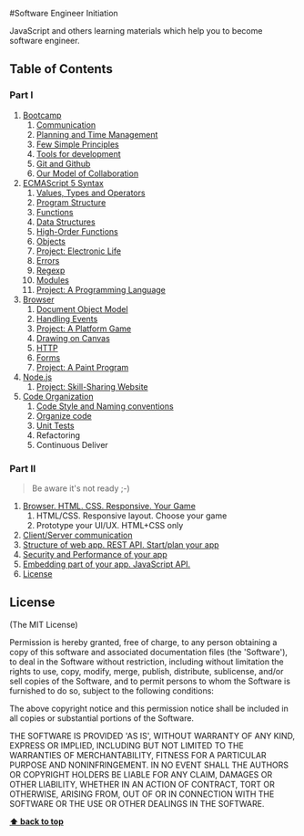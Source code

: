 #Software Engineer Initiation

JavaScript and others learning materials which help you to become software engineer.

## Table of Contents

### Part I

1. [Bootcamp](00-bootcamp/00-intro/intro.md) 
    1. [Communication](00-bootcamp/01-communication/communication.md)
    1. [Planning and Time Management](00-bootcamp/02-planing-and-time-management/planing-and-time-management.md)
    1. [Few Simple Principles](00-bootcamp/03-few-simple-principles/few-simple-principles.md)
    1. [Tools for development](00-bootcamp/04-tools-for-development/tools-for-development.md)
    1. [Git and Github](00-bootcamp/05-git-and-github/git-and-github.md)
    1. [Our Model of Collaboration](00-bootcamp/06-our-model-of-collaboration/our-model-of-collaboration.md)
1. [ECMAScript 5 Syntax](01-syntax/syntax.md)
    1. [Values, Types and Operators](01-syntax/00-values-types-operators/values-types-operators.md)
    1. [Program Structure](01-syntax/01-program-structure/program-structure.md)
    1. [Functions](01-syntax/02-functions/functions.md)
    1. [Data Structures](01-syntax/03-data-structures/data-structures.md)
    1. [High-Order Functions](01-syntax/04-high-order-functions/high-order-functions.md)
    1. [Objects](01-syntax/05-objects/objects.md)
    1. [Project: Electronic Life](01-syntax/06-project-elife/project-elife.md)
    1. [Errors](01-syntax/07-error/error.md)
    1. [Regexp](01-syntax/08-regexp/regexp.md)
    1. [Modules](01-syntax/09-modules/modules.md)
    1. [Project: A Programming Language](01-syntax/10-project-egg/project-egg.md)
1. [Browser](browser)
    1. [Document Object Model](02-browser/00-dom/dom.md)
    1. [Handling Events](02-browser/01-handling-events/handling-events.md)
    1. [Project: A Platform Game](02-browser/02-project-platform-game/project-platform-game.md)
    1. [Drawing on Canvas](02-browser/03-drawing-on-canvas/drawing-on-canvas.md)
    1. [HTTP](02-browser/04-http/http.md)
    1. [Forms](02-browser/05-forms/forms.md)
    1. [Project: A Paint Program](browser/06-project-paint/project-paint.md)
1. [Node.js](nodejs)
    1. [Project: Skill-Sharing Website](dds)
1. [Code Organization](organize-code)
    1. [Code Style and Naming conventions](bootcamp/code-style.md)
    1. [Organize code](organize-code/modules.md)
    1. [Unit Tests](organize-code/unit-tests.md)
    1. Refactoring
    1. Continuous Deliver



### Part II
> Be aware it's not ready ;-)
1.  [Browser. HTML. CSS. Responsive. Your Game](/week-4)
    1. HTML/CSS. Responsive layout. Choose your game
    1. Prototype your UI/UX. HTML+CSS only
1. [Client/Server communication](/week-5)
1. [ Structure of web app. REST API. Start/plan your app](/week-6)
1. [Security and Performance of your app](/week-7)
1. [Embedding part of your app. JavaScript API.](/week-8)
1. [License](#License)
 
## License

(The MIT License)

Permission is hereby granted, free of charge, to any person obtaining
a copy of this software and associated documentation files (the
'Software'), to deal in the Software without restriction, including
without limitation the rights to use, copy, modify, merge, publish,
distribute, sublicense, and/or sell copies of the Software, and to
permit persons to whom the Software is furnished to do so, subject to
the following conditions:

The above copyright notice and this permission notice shall be
included in all copies or substantial portions of the Software.

THE SOFTWARE IS PROVIDED 'AS IS', WITHOUT WARRANTY OF ANY KIND,
EXPRESS OR IMPLIED, INCLUDING BUT NOT LIMITED TO THE WARRANTIES OF
MERCHANTABILITY, FITNESS FOR A PARTICULAR PURPOSE AND NONINFRINGEMENT.
IN NO EVENT SHALL THE AUTHORS OR COPYRIGHT HOLDERS BE LIABLE FOR ANY
CLAIM, DAMAGES OR OTHER LIABILITY, WHETHER IN AN ACTION OF CONTRACT,
TORT OR OTHERWISE, ARISING FROM, OUT OF OR IN CONNECTION WITH THE
SOFTWARE OR THE USE OR OTHER DEALINGS IN THE SOFTWARE.

**[⬆ back to top](#table-of-contents)**
